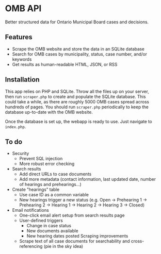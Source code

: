 OMB API
=======

Better structured data for Ontario Municipal Board cases and decisions.

## Features

- Scrape the OMB website and store the data in an SQLite database
- Search for OMB cases by municipality, status, case number, and/or keywords
- Get results as human-readable HTML, JSON, or RSS

## Installation

This app relies on PHP and SQLite. Throw all the files up on your server, then run `scraper.php` to create and populate the SQLite database. This could take a while, as there are roughly 5000 OMB cases spread across hundreds of pages. You should run `scraper.php` periodically to keep the database up-to-date with the OMB website.

Once the database is set up, the webapp is ready to use. Just navigate to `index.php`.

## To do

- Security
	- Prevent SQL injection
	- More robust error checking
- Search results
	- Add direct URLs to case documents
	- Add more metadata (contact information, last updated date, number of hearings and prehearings...)
- Create "hearings" table
	- Use case ID as a common variable
	- New hearings trigger a new status (e.g. Open -> Prehearing 1 -> Prehearing 2 -> Hearing 1 -> Hearing 2 -> Hearing 3 -> Closed)
- Email notifications
	- One-click email alert setup from search results page
	- User-defined triggers
		- Change in case status
		- New documents available
		- New hearing dates posted
Scraping improvements
	- Scrape text of all case documents for searchability and cross-referencing (pie in the sky idea)